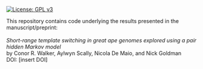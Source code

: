 [![License: GPL v3](https://img.shields.io/badge/License-GPLv3-blue.svg)](https://www.gnu.org/licenses/gpl-3.0)

This repository contains code underlying the results presented in the manuscript/preprint: <br/><br/>
_Short-range template switching in great ape genomes explored using a pair hidden Markov model_ <br/>
by Conor R. Walker, Aylwyn Scally, Nicola De Maio, and Nick Goldman <br/>
DOI: [insert DOI]
